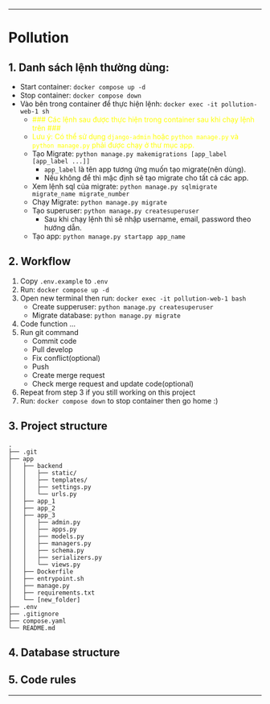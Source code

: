 
---
# Pollution

## 1. Danh sách lệnh thường dùng:

- Start container: ```docker compose up -d```
- Stop container: ```docker compose down```
- Vào bên trong container để thực hiện lệnh: ```docker exec -it pollution-web-1 sh```
  - <span style="color: yellow">\### Các lệnh sau được thực hiện trong container sau khi chạy lệnh trên ###</span>
  - <span style="color: yellow">Lưu ý: Có thể sử dụng ```django-admin``` hoặc ```python manage.py``` và ```python manage.py``` phải được chạy ở thư mục app.</span>
  - Tạo Migrate: ```python manage.py makemigrations [app_label [app_label ...]]```
    - ```app_label``` là tên app tương ứng muốn tạo migrate(nên dùng).
    - Nếu không để thì mặc định sẽ tạo migrate cho tất cả các app.
  - Xem lệnh sql của migrate: ```python manage.py sqlmigrate migrate_name migrate_number```
  - Chạy Migrate: ```python manage.py migrate```
  - Tạo superuser: ```python manage.py createsuperuser```
    - Sau khi chạy lệnh thì sẽ nhập username, email, password theo hướng dẫn.
  - Tạo app: ```python manage.py startapp app_name```

## 2. Workflow
1. Copy `.env.example` to `.env`
1. Run: ```docker compose up -d```
1. Open new terminal then run: ```docker exec -it pollution-web-1 bash```
    - Create supperuser: ```python manage.py createsuperuser```
    - Migrate database: ```python manage.py migrate```
1. Code function ...
1. Run git command
    - Commit code
    - Pull develop
    - Fix conflict(optional)
    - Push
    - Create merge request
    - Check merge request and update code(optional)
1. Repeat from step 3 if you still working on this project
1. Run: ```docker compose down``` to stop container then go home :\)

## 3. Project structure
<!-- ─ ├ │ └ -->
```
.
├── .git
├── app
│   ├── backend
│   │   ├── static/
│   │   ├── templates/
│   │   ├── settings.py
│   │   └── urls.py
│   ├── app_1
│   ├── app_2
│   ├── app_3
│   │   ├── admin.py
│   │   ├── apps.py
│   │   ├── models.py
│   │   ├── managers.py
│   │   ├── schema.py
│   │   ├── serializers.py
│   │   └── views.py
│   ├── Dockerfile
│   ├── entrypoint.sh
│   ├── manage.py
│   ├── requirements.txt
│   └── [new_folder]
├── .env
├── .gitignore
├── compose.yaml
└── README.md
```

## 4. Database structure

## 5. Code rules

---